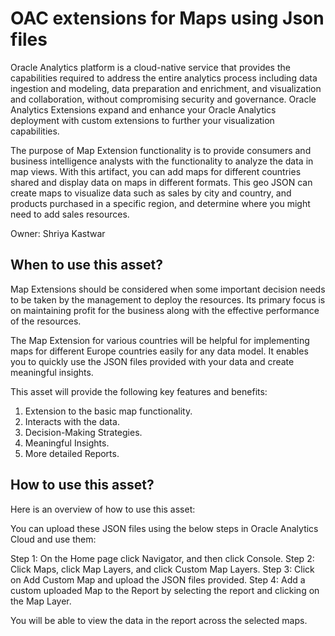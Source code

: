# OAC extensions for Maps using Json files

Oracle Analytics platform is a cloud-native service that provides the capabilities required to address the entire analytics process including data ingestion and modeling, data preparation and enrichment, and visualization and collaboration, without compromising security and governance. 
Oracle Analytics Extensions expand and enhance your Oracle Analytics deployment with custom extensions to further your visualization capabilities.

The purpose of Map Extension functionality is to provide consumers and business intelligence analysts with the functionality to analyze the data in map views. With this artifact, you can add maps for different countries shared and display data on maps in different formats. 
This geo JSON can create maps to visualize data such as sales by city and country, and products purchased in a specific region, and determine where you might need to add sales resources.

Owner: Shriya Kastwar

## When to use this asset?

Map Extensions should be considered when some important decision needs to be taken by the management to deploy the resources. Its primary focus is on maintaining profit for the business along with the effective performance of the resources.

The Map Extension for various countries will be helpful for implementing maps for different Europe countries easily for any data model. It enables you to quickly use the JSON files provided with your data and create meaningful insights.

This asset will provide the following key features and benefits:

1) Extension to the basic map functionality.
2) Interacts with the data.
3) Decision-Making Strategies.
4) Meaningful Insights.
5) More detailed Reports.


## How to use this asset?

Here is an overview of how to use this asset:

You can upload these JSON files using the below steps in Oracle Analytics Cloud and use them:

Step 1: On the Home page click Navigator, and then click Console.
Step 2: Click Maps, click Map Layers, and click Custom Map Layers.
Step 3: Click on Add Custom Map and upload the JSON files provided.
Step 4: Add a custom uploaded Map to the Report by selecting the report and clicking on the Map Layer.

You will be able to view the data in the report across the selected maps.
